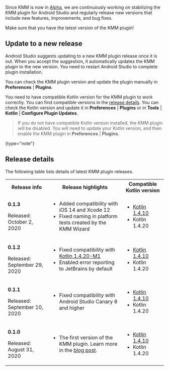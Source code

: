 [//]: # (title: KMM releases)
[//]: # (auxiliary-id: KMM_releases)

Since KMM is now in [Alpha](kmm-evolution.md), we are continuously working on stabilizing the KMM plugin for Android Studio and regularly release new versions 
that include new features, improvements, and bug fixes. 

Make sure that you have the latest version of the KMM plugin!

## Update to a new release

Android Studio suggests updating to a new KMM plugin release once it is out. When you accept the suggestion, it automatically updates the KMM plugin to the new version. 
You need to restart Android Studio to complete plugin installation.

You can check the KMM plugin version and update the plugin manually in **Preferences** | **Plugins**.

You need to have compatible Kotlin version for the KMM plugin to work correctly. You can find compatible versions in the [release details](#release-details).
You can check the Kotlin version and update it in **Preferences** | **Plugins** or in **Tools** | **Kotlin** | **Configure Plugin Updates**.

>If you do not have compatible Kotlin version installed, the KMM plugin will be disabled. You will need to update your Kotlin 
>version, and then enable the KMM plugin in **Preferences** | **Plugins**.
>
{type="note"}

## Release details

The following table lists details of latest KMM plugin releases. 

<table> 
<tr>
<th>
Release info
</th>
<th>
Release highlights
</th>
<th>
Compatible Kotlin version
</th>
</tr>
<tr>
<td>

**0.1.3**

Released: October 2, 2020

</td>
<td>

* Added compatibility with iOS 14 and Xcode 12
* Fixed naming in platform tests created by the KMM Wizard

</td>
<td>

* [Kotlin 1.4.10](https://kotlinlang.org/releases.html#release-details)
* Kotlin 1.4.20

</td>
</tr>
<tr>
<td>

**0.1.2**

Released: September 29, 2020

</td>
<td>

 * Fixed compatibility with [Kotlin 1.4.20-M1](https://kotlinlang.org/eap/#build-details)
 * Enabled error reporting to JetBrains by default

</td>
<td>

* [Kotlin 1.4.10](https://kotlinlang.org/releases.html#release-details)
* Kotlin 1.4.20

</td>
</tr>

<tr>
<td>

**0.1.1**

Released: September 10, 2020

</td>
<td>

* Fixed compatibility with Android Studio Canary 8 and higher

</td>
<td>

* [Kotlin 1.4.10](https://kotlinlang.org/releases.html#release-details)
* Kotlin 1.4.20

</td>
</tr>
<tr>
<td>

**0.1.0**

Released: August 31, 2020

</td>
<td>

* The first version of the KMM plugin. Learn more in the [blog post](https://blog.jetbrains.com/kotlin/2020/08/kotlin-multiplatform-mobile-goes-alpha/).

</td>
<td>

* [Kotlin 1.4.10](https://kotlinlang.org/releases.html#release-details)
* Kotlin 1.4.20

</td>
</tr>

</table>